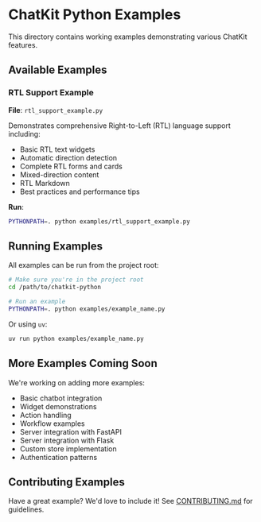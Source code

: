 # ChatKit Python Examples

This directory contains working examples demonstrating various ChatKit features.

## Available Examples

### RTL Support Example
**File**: `rtl_support_example.py`

Demonstrates comprehensive Right-to-Left (RTL) language support including:
- Basic RTL text widgets
- Automatic direction detection
- Complete RTL forms and cards
- Mixed-direction content
- RTL Markdown
- Best practices and performance tips

**Run**:
```bash
PYTHONPATH=. python examples/rtl_support_example.py
```

## Running Examples

All examples can be run from the project root:

```bash
# Make sure you're in the project root
cd /path/to/chatkit-python

# Run an example
PYTHONPATH=. python examples/example_name.py
```

Or using `uv`:

```bash
uv run python examples/example_name.py
```

## More Examples Coming Soon

We're working on adding more examples:
- Basic chatbot integration
- Widget demonstrations
- Action handling
- Workflow examples
- Server integration with FastAPI
- Server integration with Flask
- Custom store implementation
- Authentication patterns

## Contributing Examples

Have a great example? We'd love to include it! See [CONTRIBUTING.md](../CONTRIBUTING.md) for guidelines.
